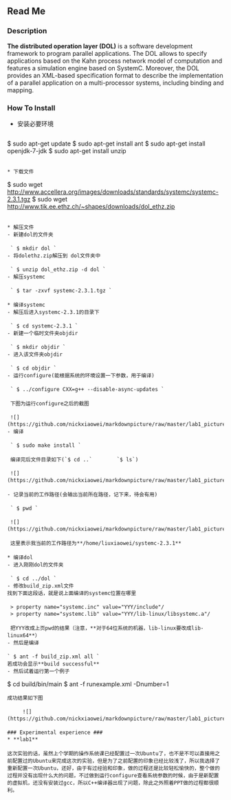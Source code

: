 ## Read Me ##

### Description ###

**The distributed operation layer (DOL)** is a software development framework to program parallel applications. The DOL allows to specify applications based on the Kahn process network model of computation and features a simulation engine based on SystemC. Moreover, the DOL provides an XML-based specification format to describe the implementation of a parallel application on a multi-processor systems, including binding and mapping.

### How To Install ###

* 安装必要环境
   ``` 
$ sudo apt-get update
$ sudo apt-get install ant
$ sudo apt-get install openjdk-7-jdk
$ sudo apt-get install unzip
   ```

* 下载文件
   ```
$ sudo wget http://www.accellera.org/images/downloads/standards/systemc/systemc-2.3.1.tgz
$ sudo wget http://www.tik.ee.ethz.ch/~shapes/downloads/dol_ethz.zip
   ```

* 解压文件 
 - 新建dol的文件夹

    ` $ mkdir dol `
 - 将dolethz.zip解压到 dol文件夹中

    ` $ unzip dol_ethz.zip -d dol `
 - 解压systemc

    ` $ tar -zxvf systemc-2.3.1.tgz `

* 编译systemc
 - 解压后进入systemc-2.3.1的目录下

    ` $ cd systemc-2.3.1 `
 - 新建一个临时文件夹objdir

 	` $ mkdir objdir `
 - 进入该文件夹objdir

 	` $ cd objdir `
 - 运行configure(能根据系统的环境设置一下参数，用于编译)

 	` $ ../configure CXX=g++ --disable-async-updates `

   	下图为运行configure之后的截图

   	![](https://github.com/nickxiaowei/markdownpicture/raw/master/lab1_picture1.png)
 - 编译

 	` $ sudo make install `

   	编译完后文件目录如下(`$ cd ..`        `$ ls`)

   	![](https://github.com/nickxiaowei/markdownpicture/raw/master/lab1_picture2.jpg)

 - 记录当前的工作路径(会输出当前所在路径，记下来，待会有用)

 	` $ pwd `

   	![](https://github.com/nickxiaowei/markdownpicture/raw/master/lab1_picture3.png)

   	这里表示我当前的工作路径为**/home/liuxiaowei/systemc-2.3.1**

* 编译dol
 - 进入刚刚dol的文件夹
 
    ` $ cd ../dol `
 - 修改build_zip.xml文件
   找到下面这段话，就是说上面编译的systemc位置在哪里

   	> property name="systemc.inc" value="YYY/include"/
   	> property name="systemc.lib" value="YYY/lib-linux/libsystemc.a"/

   	把YYY改成上页pwd的结果（注意，**对于64位系统的机器，lib-linux要改成lib-linux64**）
 - 然后是编译
 
   ` $ ant -f build_zip.xml all `
若成功会显示**build successful**
 - 然后试着运行第一个例子
   
   ``` 
   $ cd build/bin/main
   $ ant -f runexample.xml -Dnumber=1
   ```
   成功结果如下图

   		![](https://github.com/nickxiaowei/markdownpicture/raw/master/lab1_picture4.png)

### Experimental experience ###
* **lab1**

 这次实验的话，虽然上个学期的操作系统课已经配置过一次Ubuntu了，也不是不可以直接用之前配置过的Ubuntu来完成这次的实验，但是为了之前配置的印象已经比较浅了，所以我选择了重新配置一次Ubuntu，还好，由于有过经验和印象，做的过程还是比较轻松愉快的，整个做的过程并没有出现什么大的问题，不过做到运行configure查看系统参数的时候，由于是新配置的虚拟机，还没有安装过gcc，所以C++编译器出现了问题，除此之外照着PPT做的过程都很顺利。